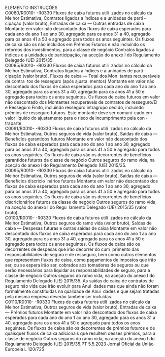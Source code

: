  
ELEMENTO  INSTRUÇÕES  
C0080/R0010- 
-R0330  Fluxos de caixa futuros utili ­
zados no cálculo da Melhor 
Estimativa, Contratos ligados a 
índices e a unidades de parti ­
cipação (valor bruto), Entradas 
de caixa — Outras entradas de 
caixa  Montante em valor não descontado dos fluxos de caixa esperados para cada ano 
do ano 1 ao ano 30, agregado para os anos 31 a 40, agregado para os anos 41 a 
50 e agregado para todos os anos seguintes. 
Os fluxos de caixa são os não incluídos em Prémios Futuros e não incluindo os 
retornos dos investimentos, para a classe de negócio Contratos ligados a índices e 
a unidades de participação, na aceção do anexo I do Regulamento Delegado (UE) 
2015/35.  
C0085/R0010- 
-R0330  Fluxos de caixa futuros utili ­
zados no cálculo da Melhor 
Estimativa, Contratos ligados a 
índices e a unidades de parti ­
cipação (valor bruto), Fluxos 
de caixa — Total dos Mon ­
tantes recuperáveis de contra ­
tos de resseguro (após ajusta ­
mentos)  Montante em valor não descontado dos fluxos de caixa esperados para cada ano 
do ano 1 ao ano 30, agregado para os anos 31 a 40, agregado para os anos 41 a 
50 e agregado para todos os anos seguintes. 
Os fluxos de caixa futuros em valor não descontado dos Montantes recuperáveis 
de contratos de resseguro/EI e Resseguro Finito, incluindo resseguro intragrupo 
cedido, incluindo prémios de resseguro futuros. Este montante deve ser comuni ­
cado em valor líquido do ajustamento para o risco de incumprimento pela con ­
traparte.  
C0091/R0010- 
-R0330  Fluxos de caixa futuros utili ­
zados no cálculo da Melhor 
Estimativa, Outros seguros de 
vida (valor bruto), Saídas de 
caixa — Benefícios garantidos 
futuros  Montante em valor não descontado dos fluxos de caixa esperados para cada ano 
do ano 1 ao ano 30, agregado para os anos 31 a 40, agregado para os anos 41 a 
50 e agregado para todos os anos seguintes. 
Os fluxos de caixa são os decorrentes de benefícios garantidos futuros da classe de 
negócio Outros seguros do ramo vida, na aceção do anexo I do Regulamento 
Delegado (UE) 2015/35.  
C0095/R0010- 
-R0330  Fluxos de caixa futuros utili ­
zados no cálculo da Melhor 
Estimativa, Outros seguros de 
vida (valor bruto), Saídas de 
caixa — Benefícios discricio ­
nários futuros  Montante em valor não descontado dos fluxos de caixa esperados para cada ano 
do ano 1 ao ano 30, agregado para os anos 31 a 40, agregado para os anos 41 a 
50 e agregado para todos os anos seguintes. 
Os fluxos de caixa são os decorrentes de benefícios discricionários futuros da 
classe de negócio Outros seguros do ramo vida, na aceção do anexo I do Regu ­
lamento Delegado (UE) 2015/35 (valor bruto).  
C0100/R0010- 
-R0330  Fluxos de caixa futuros utili ­
zados no cálculo da Melhor 
Estimativa, Outros seguros do 
ramo vida (valor bruto), Saídas 
de caixa — Despesas futuras e 
outras saídas de caixa  Montante em valor não descontado dos fluxos de caixa esperados para cada ano 
do ano 1 ao ano 30, agregado para os anos 31 a 40, agregado para os anos 41 a 
50 e agregado para todos os anos seguintes. 
Os fluxos de caixa são os decorrentes de despesas que irão decorrer do cum ­
primento das responsabilidades de seguro e de resseguro, bem como outros 
elementos que representem fluxos de caixa, como pagamentos de impostos que 
irão ser, ou se espera irão ser, cobrados aos tomadores de seguros ou que serão 
necessários para liquidar as responsabilidades de seguro, para a classe de negócio 
Outros seguros do ramo vida, na aceção do anexo I do Regulamento Delegado 
(UE) 2015/35. 
As saídas de caixa de contratos de seguro não vida que irão evoluir para Anui ­
dades mas que ainda não foram formalmente constituídas na qualidade de Anui ­
dades e que sejam tratadas pela mesma empresa deverão também ser incluídas.  
C0110/R0010- 
-R0330  Fluxos de caixa futuros utili ­
zados no cálculo da Melhor 
Estimativa, Outros seguros de 
vida (valor bruto), Entradas de 
caixa — Prémios futuros  Montante em valor não descontado dos fluxos de caixa esperados para cada ano 
do ano 1 ao ano 30, agregado para os anos 31 a 40, agregado para os anos 41 a 
50 e agregado para todos os anos seguintes. 
Os fluxos de caixa são os decorrentes de prémios futuros e de quaisquer fluxos de 
caixa adicionais que resultem desses prémios, para a classe de negócio Outros 
seguros do ramo vida, na aceção do anexo I do Regulamento Delegado (UE) 
2015/35.PT  5.5.2023 Jornal Oficial da União Europeia L 120/725